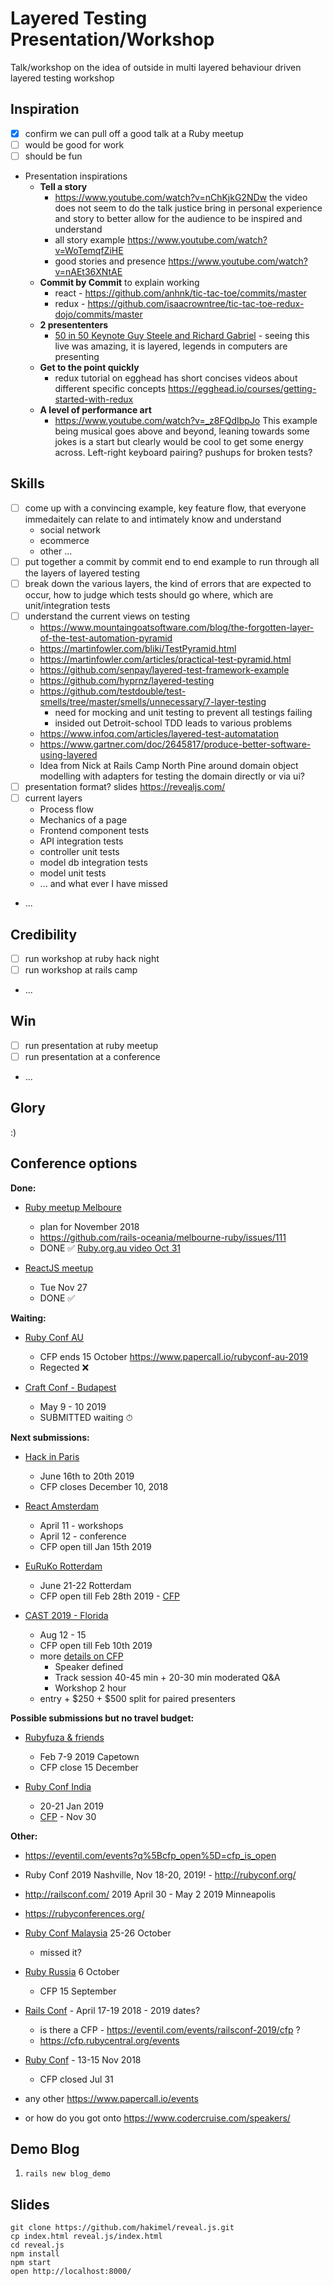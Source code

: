 # Layered Testing Presentation/Workshop

Talk/workshop on the idea of outside in multi layered behaviour driven layered testing workshop

## Inspiration

  - [x] confirm we can pull off a good talk at a Ruby meetup
  - [ ] would be good for work
  - [ ] should be fun
  - Presentation inspirations
    * **Tell a story**
      * https://www.youtube.com/watch?v=nChKjkG2NDw
        the video does not seem to do the talk justice bring in personal experience and story to better allow for the audience to be inspired and understand
      * all story example https://www.youtube.com/watch?v=WoTemqfZiHE
      * good stories and presence https://www.youtube.com/watch?v=nAEt36XNtAE
    * **Commit by Commit** to explain working
      * react - https://github.com/anhnk/tic-tac-toe/commits/master
      * redux - https://github.com/isaacrowntree/tic-tac-toe-redux-dojo/commits/master
    * **2 presententers**
      * [50 in 50 Keynote Guy Steele and Richard Gabriel](https://vimeo.com/25958308) - seeing this live was amazing, it is layered, legends in computers are presenting
    * **Get to the point quickly**
      * redux tutorial on egghead has short concises videos about different specific concepts https://egghead.io/courses/getting-started-with-redux
    * **A level of performance art**
      * https://www.youtube.com/watch?v=_z8FQdIbpJo This example being musical goes above and beyond, leaning towards some jokes is a start but clearly would be cool to get some energy across. Left-right keyboard pairing? pushups for broken tests?

## Skills

  - [ ] come up with a convincing example, key feature flow, that everyone immedaitely can relate to and intimately know and understand
    - social network
    - ecommerce
    - other ...
  - [ ] put together a commit by commit end to end example to run through all the layers of layered testing
  - [ ] break down the various layers, the kind of errors that are expected to occur, how to judge which tests should go where, which are unit/integration tests
  - [ ] understand the current views on testing
    - https://www.mountaingoatsoftware.com/blog/the-forgotten-layer-of-the-test-automation-pyramid
    - https://martinfowler.com/bliki/TestPyramid.html
    - https://martinfowler.com/articles/practical-test-pyramid.html
    - https://github.com/senpay/layered-test-framework-example
    - https://github.com/hyprnz/layered-testing
    - https://github.com/testdouble/test-smells/tree/master/smells/unnecessary/7-layer-testing
      - need for mocking and unit testing to prevent all testings failing
      - insided out Detroit-school TDD leads to various problems
    - https://www.infoq.com/articles/layered-test-automatation
    - https://www.gartner.com/doc/2645817/produce-better-software-using-layered
    - Idea from Nick at Rails Camp North Pine around domain object modelling with adapters for testing the domain directly or via ui?
  - [ ] presentation format? slides https://revealjs.com/
  - [ ] current layers
    * Process flow
    * Mechanics of a page
    * Frontend component tests
    * API integration tests
    * controller unit tests
    * model db integration tests
    * model unit tests
    * ... and what ever I have missed
  - ...

## Credibility

  - [ ] run workshop at ruby hack night
  - [ ] run workshop at rails camp
  - ...

## Win

  - [ ] run presentation at ruby meetup
  - [ ] run presentation at a conference
  - ...

## Glory

  :)

## Conference options

**Done:**

- [Ruby meetup Melboure](https://www.meetup.com/Ruby-On-Rails-Oceania-Melbourne/)
  - plan for November 2018
  - https://github.com/rails-oceania/melbourne-ruby/issues/111
  - DONE ✅ [Ruby.org.au video Oct 31](http://youtu.be/p72EPNXbjiU)

- [ReactJS meetup](https://www.meetup.com/React-Melbourne/events/255823040/)
  - Tue Nov 27
  - DONE ✅

**Waiting:**

- [Ruby Conf AU](https://www.rubyconf.org.au/2019)
  - CFP ends 15 October https://www.papercall.io/rubyconf-au-2019
  - Regected ❌

- [Craft Conf - Budapest](https://www.papercall.io/craft-conf-2019)
  - May 9 - 10 2019
  - SUBMITTED waiting ⏱

**Next submissions:**

- [Hack in Paris](https://www.papercall.io/hack-in-paris)
  - June 16th to 20th 2019
  - CFP closes December 10, 2018

- [React Amsterdam](https://goo.gl/forms/WZsgwz8WGvrlPyvH2)
  - April 11 - workshops
  - April 12 - conference
  - CFP open till Jan 15th 2019

- [EuRuKo Rotterdam](https://euruko2019.org/)
  - June 21-22 Rotterdam
  - CFP open till Feb 28th 2019 - [CFP](https://www.papercall.io/euruko2019)

- [CAST 2019 - Florida](https://www.papercall.io/cast-2019)
  - Aug 12 - 15
  - CFP open till Feb 10th 2019
  - more [details on CFP](https://www.associationforsoftwaretesting.org/conference/cast2019/cast2019-call-for-proposals/)
    - Speaker defined
    - Track session 40-45 min + 20-30 min moderated Q&A
    - Workshop 2 hour
  - entry + $250 + $500 split for paired presenters

**Possible submissions but no travel budget:**

- [Rubyfuza & friends](https://www.papercall.io/rubyfuza)
  - Feb 7-9 2019 Capetown
  - CFP close 15 December

- [Ruby Conf India](https://www.rubyconfindia.org/)
  - 20-21 Jan 2019
  - [CFP](https://www.papercall.io/rci19) - Nov 30

**Other:**

  - https://eventil.com/events?q%5Bcfp_open%5D=cfp_is_open

  - Ruby Conf 2019 Nashville, Nov 18-20, 2019! - http://rubyconf.org/

  - http://railsconf.com/ 2019 April 30 - May 2 2019 Minneapolis

  - https://rubyconferences.org/

  - [Ruby Conf Malaysia](https://rubyconf.my/) 25-26 October
    - missed it?

  - [Ruby Russia](https://rubyrussia.club/en) 6 October
    - CFP 15 September

  - [Rails Conf](http://railsconf.com/) - April 17-19 2018 - 2019 dates?
    - is there a CFP - https://eventil.com/events/railsconf-2019/cfp ?
    - https://cfp.rubycentral.org/events

  - [Ruby Conf](https://rubyconf.org/) - 13-15 Nov 2018
    - CFP closed Jul 31

  - any other https://www.papercall.io/events

  - or how do you got onto https://www.codercruise.com/speakers/

## Demo Blog

1. `rails new blog_demo`

## Slides

```
git clone https://github.com/hakimel/reveal.js.git
cp index.html reveal.js/index.html
cd reveal.js
npm install
npm start
open http://localhost:8000/
```

